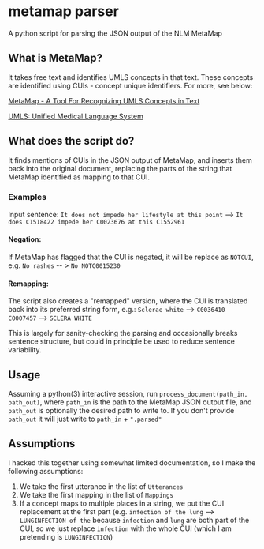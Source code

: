 # metamap parser
A python script for parsing the JSON output of the NLM MetaMap

## What is MetaMap?

It takes free text and identifies UMLS concepts in that text. These concepts are identified using CUIs - concept unique identifiers. For more, see below:

[MetaMap - A Tool For Recognizing UMLS Concepts in Text](https://metamap.nlm.nih.gov/)

[UMLS: Unified Medical Language System](https://www.nlm.nih.gov/research/umls/)



## What does the script do?

It finds mentions of CUIs in the JSON output of MetaMap, and inserts them back into the original document, replacing the parts of the string that MetaMap identified as mapping to that CUI.

### Examples

Input sentence: `It does not impede her lifestyle at this point` --> `It does C1518422 impede her C0023676 at this C1552961`

#### Negation:
If MetaMap has flagged that the CUI is negated, it will be replace as `NOTCUI`, e.g.
`No rashes` -- > `No NOTC0015230`

#### Remapping:
The script also creates a "remapped" version, where the CUI is translated back into its preferred string form, e.g.:
`Sclerae white` --> `C0036410 C0007457` --> `SCLERA WHITE`

This is largely for sanity-checking the parsing and occasionally breaks sentence structure, but could in principle be used to reduce sentence variability.

## Usage

Assuming a python(3) interactive session, run `process_document(path_in, path_out)`, where `path_in` is the path to the MetaMap JSON output file, and `path_out` is optionally the desired path to write to.
If you don't provide `path_out` it will just write to `path_in` + `".parsed"`

## Assumptions

I hacked this together using somewhat limited documentation, so I make the following assumptions:

1. We take the first utterance in the list of `Utterances`
1. We take the first mapping in the list of `Mappings`
2. If a concept maps to multiple places in a string, we put the CUI replacement at the first part (e.g. `infection of the lung` --> `LUNGINFECTION of the` because `infection` and `lung` are both part of the CUI, so we just replace `infection` with the whole CUI (which I am pretending is `LUNGINFECTION`)

